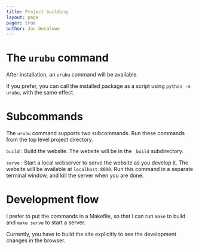 ```yaml
---
title: Project building 
layout: page 
pager: true
author: Jan Decaluwe
---
```


The `urubu` command
===================

After installation, an `urubu` command will be available.

If you prefer, you can call the installed package as a script using `python -m
urubu`, with the same effect.

Subcommands
===========

The `urubu` command supports two subcommands. Run these commands from the top
level project directory.

`build`
: Build the website.  The website will be in the `_build` subdirectory.

`serve` 
: Start a local webserver to serve the website as you develop it.  The website
will be available at `localhost:8000`. Run this command in a separate terminal
window, and kill the server when you are done.

Development flow
================

I prefer to put the  commands in a Makefile, so that I can
run `make` to build and `make serve` to start a server.

Currently, you have to build the site explicitly to see
the development changes in the browser.

